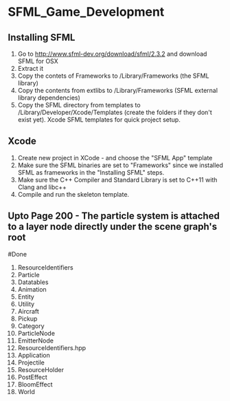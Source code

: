 # SFML_Game_Development

## Installing SFML
1. Go to http://www.sfml-dev.org/download/sfml/2.3.2 and download SFML for OSX
2. Extract it
3. Copy the contets of Frameworks to /Library/Frameworks (the SFML library)
4. Copy the contents from extlibs to /Library/Frameworks (SFML external library dependencies)
5. Copy the SFML directory from templates to /Library/Developer/Xcode/Templates (create the folders if they don't exist yet). Xcode SFML templates for quick project setup.

## Xcode
1. Create new project in XCode - and choose the "SFML App" template
2. Make sure the SFML binaries are set to "Frameworks" since we installed SFML as frameworks in the "Installing SFML" steps.
3. Make sure the C++ Compiler and Standard Library is set to C++11 with Clang and libc++
4. Compile and run the skeleton template.

## Upto Page 200 - The particle system is attached to a layer node directly under the scene graph's root

#Done
1. ResourceIdentifiers
2. Particle
3. Datatables
4. Animation
5. Entity
6. Utility
7. Aircraft
8. Pickup
9. Category
10. ParticleNode
11. EmitterNode
12. ResourceIdentifiers.hpp
13. Application
14. Projectile
15. ResourceHolder
16. PostEffect
17. BloomEffect
18. World


